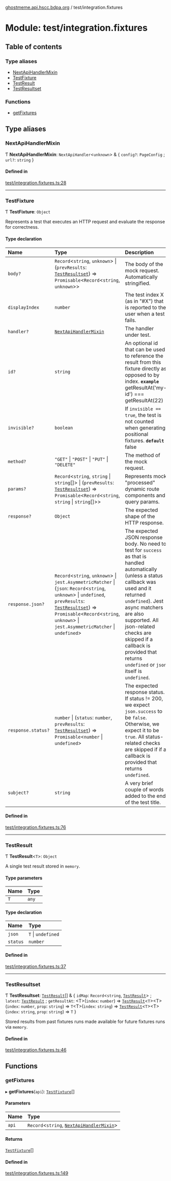 [ghostmeme.api.hscc.bdpa.org](../README.md) / test/integration.fixtures

# Module: test/integration.fixtures

## Table of contents

### Type aliases

- [NextApiHandlerMixin](test_integration_fixtures.md#nextapihandlermixin)
- [TestFixture](test_integration_fixtures.md#testfixture)
- [TestResult](test_integration_fixtures.md#testresult)
- [TestResultset](test_integration_fixtures.md#testresultset)

### Functions

- [getFixtures](test_integration_fixtures.md#getfixtures)

## Type aliases

### NextApiHandlerMixin

Ƭ **NextApiHandlerMixin**: `NextApiHandler`<`unknown`\> & { `config?`: `PageConfig` ; `url?`: `string`  }

#### Defined in

[test/integration.fixtures.ts:28](https://github.com/nhscc/ghostmeme.api.hscc.bdpa.org/blob/b50e614/test/integration.fixtures.ts#L28)

___

### TestFixture

Ƭ **TestFixture**: `Object`

Represents a test that executes an HTTP request and evaluate the response
for correctness.

#### Type declaration

| Name | Type | Description |
| :------ | :------ | :------ |
| `body?` | `Record`<`string`, `unknown`\> \| (`prevResults`: [`TestResultset`](test_integration_fixtures.md#testresultset)) => `Promisable`<`Record`<`string`, `unknown`\>\> | The body of the mock request. Automatically stringified. |
| `displayIndex` | `number` | The test index X (as in "#X") that is reported to the user when a test fails. |
| `handler?` | [`NextApiHandlerMixin`](test_integration_fixtures.md#nextapihandlermixin) | The handler under test. |
| `id?` | `string` | An optional id that can be used to reference the result from this fixture directly as opposed to by index.  **`example`** getResultAt('my-id') === getResultAt(22) |
| `invisible?` | `boolean` | If `invisible == true`, the test is not counted when generating positional fixtures.  **`default`** false |
| `method?` | ``"GET"`` \| ``"POST"`` \| ``"PUT"`` \| ``"DELETE"`` | The method of the mock request. |
| `params?` | `Record`<`string`, `string` \| `string`[]\> \| (`prevResults`: [`TestResultset`](test_integration_fixtures.md#testresultset)) => `Promisable`<`Record`<`string`, `string` \| `string`[]\>\> | Represents mock "processed" dynamic route components and query params. |
| `response?` | `Object` | The expected shape of the HTTP response. |
| `response.json?` | `Record`<`string`, `unknown`\> \| `jest.AsymmetricMatcher` \| (`json`: `Record`<`string`, `unknown`\> \| `undefined`, `prevResults`: [`TestResultset`](test_integration_fixtures.md#testresultset)) => `Promisable`<`Record`<`string`, `unknown`\> \| `jest.AsymmetricMatcher` \| `undefined`\> | The expected JSON response body. No need to test for `success` as that is handled automatically (unless a status callback was used and it returned `undefined`). Jest async matchers are also supported. All json-related checks are skipped if a callback is provided that returns `undefined` or `json` itself is `undefined`. |
| `response.status?` | `number` \| (`status`: `number`, `prevResults`: [`TestResultset`](test_integration_fixtures.md#testresultset)) => `Promisable`<`number` \| `undefined`\> | The expected response status. If status != 200, we expect `json.success` to be `false`. Otherwise, we expect it to be `true`. All status-related checks are skipped if if a callback is provided that returns `undefined`. |
| `subject?` | `string` | A very brief couple of words added to the end of the test title. |

#### Defined in

[test/integration.fixtures.ts:76](https://github.com/nhscc/ghostmeme.api.hscc.bdpa.org/blob/b50e614/test/integration.fixtures.ts#L76)

___

### TestResult

Ƭ **TestResult**<`T`\>: `Object`

A single test result stored in `memory`.

#### Type parameters

| Name | Type |
| :------ | :------ |
| `T` | `any` |

#### Type declaration

| Name | Type |
| :------ | :------ |
| `json` | `T` \| `undefined` |
| `status` | `number` |

#### Defined in

[test/integration.fixtures.ts:37](https://github.com/nhscc/ghostmeme.api.hscc.bdpa.org/blob/b50e614/test/integration.fixtures.ts#L37)

___

### TestResultset

Ƭ **TestResultset**: [`TestResult`](test_integration_fixtures.md#testresult)[] & { `idMap`: `Record`<`string`, [`TestResult`](test_integration_fixtures.md#testresult)\> ; `latest`: [`TestResult`](test_integration_fixtures.md#testresult) ; `getResultAt`: <T\>(`index`: `number`) => [`TestResult`](test_integration_fixtures.md#testresult)<`T`\><T\>(`index`: `number`, `prop`: `string`) => `T`<T\>(`index`: `string`) => [`TestResult`](test_integration_fixtures.md#testresult)<`T`\><T\>(`index`: `string`, `prop`: `string`) => `T`  }

Stored results from past fixtures runs made available for future fixtures
runs via `memory`.

#### Defined in

[test/integration.fixtures.ts:46](https://github.com/nhscc/ghostmeme.api.hscc.bdpa.org/blob/b50e614/test/integration.fixtures.ts#L46)

## Functions

### getFixtures

▸ **getFixtures**(`api`): [`TestFixture`](test_integration_fixtures.md#testfixture)[]

#### Parameters

| Name | Type |
| :------ | :------ |
| `api` | `Record`<`string`, [`NextApiHandlerMixin`](test_integration_fixtures.md#nextapihandlermixin)\> |

#### Returns

[`TestFixture`](test_integration_fixtures.md#testfixture)[]

#### Defined in

[test/integration.fixtures.ts:149](https://github.com/nhscc/ghostmeme.api.hscc.bdpa.org/blob/b50e614/test/integration.fixtures.ts#L149)
